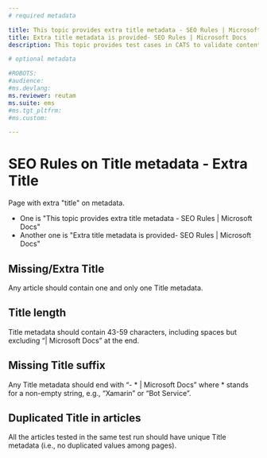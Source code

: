 ```yaml
---
# required metadata

title: This topic provides extra title metadata - SEO Rules | Microsoft Docs
title: Extra title metadata is provided- SEO Rules | Microsoft Docs
description: This topic provides test cases in CATS to validate content with SEO rules - Extra Title

# optional metadata

#ROBOTS:
#audience:
#ms.devlang:
ms.reviewer: reutam
ms.suite: ems
#ms.tgt_pltfrm:
#ms.custom:

---
```


# SEO Rules on Title metadata - Extra Title

Page with extra "title" on metadata.  
+ One is "This topic provides extra title metadata - SEO Rules | Microsoft Docs"  
+ Another one is "Extra title metadata is provided- SEO Rules | Microsoft Docs"

## Missing/Extra Title
Any article should contain one and only one Title metadata.
## Title length
Title metadata should contain 43-59 characters, including spaces but excluding “| Microsoft Docs” at the end.
## Missing Title suffix
Any Title metadata should end with “- * | Microsoft Docs” where * stands for a non-empty string, e.g., “Xamarin” or “Bot Service”.
## Duplicated Title in articles
All the articles tested in the same test run should have unique Title metadata (i.e., no duplicated values among pages).